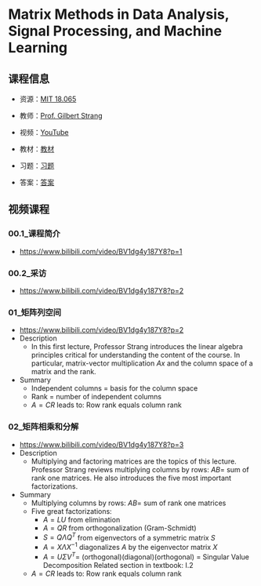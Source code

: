 # Matrix Methods in Data Analysis, Signal Processing, and Machine Learning

## 课程信息

- 资源：[MIT 18.065](https://ocw.mit.edu/courses/mathematics/18-065-matrix-methods-in-data-analysis-signal-processing-and-machine-learning-spring-2018/index.htm
)

- 教师：[Prof. Gilbert Strang](http://math.mit.edu/~gs/)

- 视频：[YouTube](https://www.youtube.com/watch?v=t36jZG07MYc)

- 教材：[教材](http://math.mit.edu/~gs/learningfromdata/)

- 习题：[习题](Assignments%20problem%20sets/MIT18_065S18PSets.pdf)

- 答案：[答案](Assignments%20problem%20sets/Solutions%20to%20Exercises.pdf)

## 视频课程
### 00.1_课程简介
- https://www.bilibili.com/video/BV1dg4y187Y8?p=1

### 00.2_采访
- https://www.bilibili.com/video/BV1dg4y187Y8?p=2

### 01_矩阵列空间
- https://www.bilibili.com/video/BV1dg4y187Y8?p=2
- Description
  - In this first lecture, Professor Strang introduces the linear algebra principles critical for understanding the content of the course.  In particular, matrix-vector multiplication $Ax$ and the column space of a matrix and the rank.
- Summary
  - Independent columns = basis for the column space
  - Rank = number of independent columns
  - $A=CR$ leads to: Row rank equals column rank

### 02_矩阵相乘和分解
- https://www.bilibili.com/video/BV1dg4y187Y8?p=3
- Description
  - Multiplying and factoring matrices are the topics of this lecture. Professor Strang reviews multiplying columns by rows:  $AB=$ sum of rank one matrices. He also introduces the five most important factorizations.
- Summary
  - Multiplying columns by rows:  $AB=$ sum of rank one matrices
  - Five great factorizations:
    - $A=LU$ from elimination
    - $A=QR$ from orthogonalization (Gram-Schmidt)
    - $S=Q\Lambda Q^T$ from eigenvectors of a symmetric matrix $S$
    - $A=X\Lambda X^{-1}$ diagonalizes $A$ by the eigenvector matrix $X$
    - $A=U\Sigma V^T=$ (orthogonal)(diagonal)(orthogonal) = Singular Value Decomposition
Related section in textbook: I.2
  - $A=CR$ leads to: Row rank equals column rank